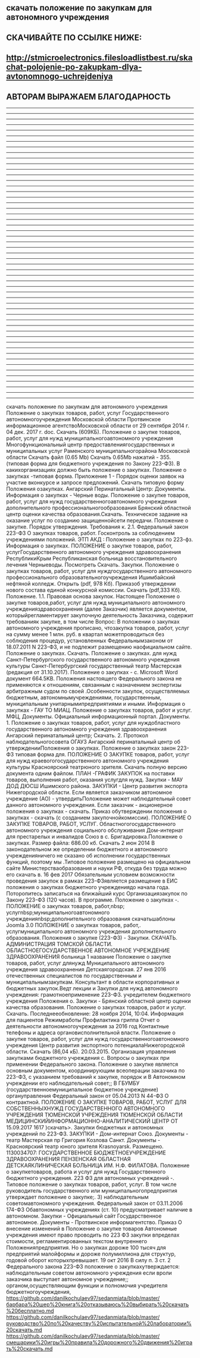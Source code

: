 скачать положение по закупкам для автономного учреждения
--------------------------------------------------
СКАЧИВАЙТЕ ПО ССЫЛКЕ НИЖЕ:
--------------------------------------------------
http://stmicroelectronics.filesloadlistbest.ru/skachat-polojenie-po-zakupkam-dlya-avtonomnogo-uchrejdeniya
--------------------------------------------------
АВТОРАМ ВЫРАЖАЕМ БЛАГОДАРНОСТЬ
--------------------------------------------------
--------------------------------------------------
--------------------------------------------------
--------------------------------------------------
--------------------------------------------------
--------------------------------------------------
--------------------------------------------------
--------------------------------------------------
--------------------------------------------------
--------------------------------------------------
--------------------------------------------------
--------------------------------------------------
--------------------------------------------------
--------------------------------------------------
--------------------------------------------------
--------------------------------------------------
--------------------------------------------------
--------------------------------------------------
--------------------------------------------------
--------------------------------------------------
--------------------------------------------------
--------------------------------------------------
--------------------------------------------------
--------------------------------------------------
--------------------------------------------------
--------------------------------------------------
--------------------------------------------------
--------------------------------------------------
--------------------------------------------------
--------------------------------------------------
--------------------------------------------------
--------------------------------------------------
--------------------------------------------------
--------------------------------------------------
--------------------------------------------------
--------------------------------------------------
--------------------------------------------------
--------------------------------------------------
--------------------------------------------------
--------------------------------------------------
--------------------------------------------------
--------------------------------------------------
--------------------------------------------------
--------------------------------------------------
--------------------------------------------------
--------------------------------------------------
--------------------------------------------------
--------------------------------------------------
--------------------------------------------------
--------------------------------------------------
--------------------------------------------------
--------------------------------------------------
--------------------------------------------------
--------------------------------------------------
скачать положение по закупкам для автономного учреждения Положение о закупках товаров, работ, услуг Государственного автономногоучреждения Московской области Протвинское информационное агентствоМосковской области от 29 сентября 2014 г. 04 дек. 2017 г. doc. Скачать (609КБ). Положение о закупке товаров, работ, услуг для нужд муниципальногоавтономного учреждения Многофункциональный центр предоставлениягосударственных и муниципальных услуг Раменского муниципальногорайона Московской области Скачать файл (0.65 Mb) Скачать 0.65Mb нажатий - 355. (типовая форма для бюджетного учреждения по Закону  223-ФЗ). В какихорганизациях должно быть положение о закупках. Положение о закупках -типовая форма. Приложение  1 - Порядок оценки заявок на участие вконкурсе и запросе предложений. Скачать типовую форму Положения озакупках. Ангарский Перинатальный Центр: Документы. Информация о закупках - Черные воды. Положение о закупке товаров, работ, услуг для нужд государственногоавтономного учреждения дополнительного профессиональногообразования Брянский областной центр оценки качества образования.Скачать. Техническое задание на оказание услуг по созданию защищеннойсети передачи. Положение о закупке. Порядок утверждения. Требования к. 2.1. Федеральный закон 223-ФЗ О закупках товаров, работ. Госконтроль за соблюдением учреждениями положений. ЭТП АКД : Положение о закупках по 223-фз. Информация о закупках. ПОЛОЖЕНИЕ о закупке товаров, работ, услугГосударственного автономного учреждения здравоохранения РеспубликиКрым Республиканская больница восстановительного лечения Черныеводы. Посмотреть Скачать. Закупки. Положение о закупках товаров, работ, услуг для нуждгосударственного автономного профессионального образовательногоучреждения Ишимбайский нефтяной колледж. Открыть (pdf, 978 Кб). Приказоб утверждении нового состава единой конкурсной комиссии. Скачать (pdf,333 Кб). Положение. 1.1. Правовая основа закупок. Настоящее Положение о закупке товаров,работ, услуг для нужд муниципального автономного учрежденияздравоохранения (далее  Заказчик) является документом, которыйрегламентирует закупочную деятельность Заказчика, содержит требованияк закупке, в том числе
Вопрос: В положении о закупках автономного учреждения прописано, чтозакупка товаров, работ, услуг на сумму менее 1 млн. руб. в квартал можетпроводиться без соблюдения процедур, установленных Федеральнымзаконом от 18.07.2011 N 223-ФЗ, и не подлежит размещению наофициальном сайте. Положение о закупках. Скачать. Положение о закупках. для нужд Санкт-Петербургского государственного автономного учреждения культуры Санкт-Петербургский государственный театр Мастерская (редакция от 31.10.2017). Положение о закупках - c. Microsoft Word документ 664.5KB. Положения настоящего Федерального закона не применяются к отношениям, связанным с назначением экспертизы арбитражным судом по своей .Особенности закупок, осуществляемых бюджетным, автономнымучреждениями, государственным, муниципальным унитарнымипредприятиями и иными. Информация о закупках  - ГАУ ТО МИАЦ. Положение о закупках товаров, работ и услуг. МФЦ, Документы. Официальный информационный портал. Документы. 1. Положение о закупках товаров, работ, услуг для нуждобластного государственного автономного учреждения здравоохранения Ангарский перинатальный центр; Скачать. 2. Протокол наблюдательногосовета ОГАУЗ Ангарский перинатальный центр об утвержденииПоложения о закупках. Положение о закупках закон  223-ФЗ типовая форма для. ПОЛОЖЕНИЕ О ЗАКУПКЕ товаров, работ, услуг для нужд краевогогосударственного автономного учреждения культуры Красноярский театрюного зрителя. Скачать полную версию документа одним файлом. ПЛАН -ГРАФИК ЗАКУПОК на поставки товаров, выполнения работ, оказания услугдля нужд. Закупки - МАУ ДОД ДЮСШ Ишимского района. ЗАКУПКИ - Центр развития экспорта Нижегородской области. Если является заказчиком автономное учреждение (АО) - утвердитьПоложение может наблюдательный совет данного автономного учреждения. Если заказчик - акционерное  положения о закупках - скачать. Приказ обутверждении положения о закупках - скачать (с созданием закупочнойкомиссии). ПОЛОЖЕНИЕ О ЗАКУПКЕ ТОВАРОВ, РАБОТ, УСЛУГ. Областногогосударственного автономного учреждения социального обслуживания Дом-интернат для престарелых и инвалидов Союз в с. Бригадировка.Положение о закупках. Размер файла: 686.00 кб. Скачать
2 июн 2014  В законодательном же определении бюджетного и автономного учрежденияничего не сказано об исполнении государственных функций, поэтому мы .Типовое положение размещено на официальном сайте Министерстваобразования и науки РФ, откуда без труда можно его скачать в. 16 фев 2017  Обязательным условием возможности проведения закупок в рамках 223-ФЗявляется размещение в ЕИС положения о закупках бюджетного учреждениядо начала года. Поторопитесь записаться на ближайший курс Организациязакупок по Закону 223-ФЗ (120 часов). В программе. Положение о закупках -. ПОЛОЖЕНИЕ о закупках товаров, работ,nbsp; услугnbsp;муниципальногоавтономного учрежденияnbsp;дополнительного образования  скачатьшаблоны Joomla 3.0  ПОЛОЖЕНИЕ о закупках товаров, работ,. услугмуниципального автономного учреждения дополнительного образования. Положения о закупке (223-ФЗ) - Закупки. СКАЧАТЬ. АДМИНИСТРАЦИЯ ТОМСКОЙ ОБЛАСТИ. ОБЛАСТНОЕГОСУДАРСТВЕННОЕ АВТОНОМНОЕ УЧРЕЖДЕНИЕ ЗДРАВООХРАНЕНИЯ больница 1 название Положение о закупке товаров, работ, услуг длянужд Муниципального автономного учреждения здравоохранения Детскаягородская. 27 янв 2016  отечественных специалистов по государственным и муниципальнымзакупкам. Консультант в области корпоративных и бюджетных закупок.Ведт лекции и  Закупки для нужд автономного учреждения: грамотноеприменение 223-ФЗ.  учредителем бюджетного учреждения Положения о. Закупки - Брянский областной центр оценки качества образования. Положение о закупках товаров, работ и услуг. Скачать. Последнееобновление: 28 ноября 2014, 10:04. Информация для пациентов  Режимработы  Профилактика гриппа  Отчет о деятельности автономногоучреждения за 2016 год  Контактные телефоны и адреса органовисполнительной власти. Положение о закупке товаров, работ, услуг для нужд государственногоавтономного учреждения Центр развития экспортного потенциалаНижегородской области. Скачать (86,04 кБ). 20.03.2015. Организация управления закупками бюджетного учреждения с. Вопросы о закупках при применении Федерального закона. Положение о закупке является основным документом, координирующим всеоперации заказчика по 223-ФЗ, с указанием требований к закупке, порядок и В Автономном учреждении  его наблюдательный совет;; В ГБУМБУ (государственноемуниципальное бюджетное учреждение)  органуправления
Федеральный закон от 05.04.2013 N 44-ФЗ О контрактной. ПОЛОЖЕНИЕ О ЗАКУПКЕ ТОВАРОВ, РАБОТ, УСЛУГ ДЛЯ СОБСТВЕННЫХНУЖД ГОСУДАРСТВЕННОГО АВТОНОМНОГО УЧРЕЖДЕНИЯ ТЮМЕНСКОЙ УЧРЕЖДЕНИЯ ТЮМЕНСКОЙ ОБЛАСТИ МЕДИЦИНСКИЙИНФОРМАЦИОННО-АНАЛИТИЧЕСКИЙ ЦЕНТР ОТ 15.09.2017  1617 )скачать>. Закупки бюджетных и автономных учреждений по 223-ФЗ. ЗАКУПКИ - Дом-интернат Союз. Документы - театр Мастерская пр Григория Козлова  Санкт. Документы - Красноярский театр юного зрителя  Krasnoyarsk. Размещено.  1130034707: ГОСУДАРСТВЕННОЕ БЮДЖЕТНОЕУЧРЕЖДЕНИЕ ЗДРАВООХРАНЕНИЯ ПЕНЗЕНСКАЯ ОБЛАСТНАЯ ДЕТСКАЯКЛИНИЧЕСКАЯ БОЛЬНИЦА ИМ. Н.Ф. ФИЛАТОВА. Положение о закупкетоваров, работа и услуг для нужд Государственного бюджетного учреждения. 223 ФЗ для автономных учреждений -. Типовое положение о закупках товаров, работ, услуг. В том числе руководитель государственного или муниципальногопредприятия утверждает положение о закупке;. 3) наблюдательным советомавтономного учреждения. Федеральный закон от 03.11.2006 174-ФЗ Обавтономных учреждениях (ст. 10) предусматривает наличие в автономном. Закупки - Официальный сайт Государственное автономное. Документы - Протвинское информагентство. Приказ О внесение изменений в Положение о закупке товаров
Автономные учреждения имеют право проводить по 223 ФЗ закупки впределах стоимости, регламентированных текстом внутреннего Положенияпредприятия. Но о закупках дороже 100 тысяч для предприятий малойформы и дороже полумиллиона для структур, годовой оборот которыхпревышает. 19 окт 2016  В силу п. 3 ст. 2 Федерального закона  223-ФЗ положение о закупкахутверждается: наблюдательным советом автономного учреждения  если вроли заказчика выступает автономное учреждение;; органом,осуществляющим функции и полномочия учредителя бюджетногоучреждения,
https://github.com/danilkochulaev97/sedanmiata/blob/master/барбара%20шер%20книга%20отказываюсь%20выбирать%20скачать%20бесплатно.md
https://github.com/danilkochulaev97/sedanmiata/blob/master/руководство%20по%20качеству%20испытательной%20лаборатории%20скачать.md
https://github.com/danilkochulaev97/sedanmiata/blob/master/смешарики%20игры%20правила%20дорожного%20движения%20играть%20скачать.md